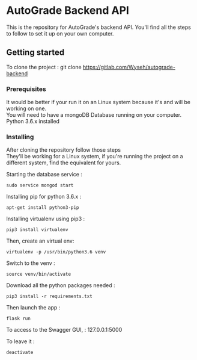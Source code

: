 # AutoGrade Backend API
 
 This is the repository for AutoGrade's backend API. You'll find all the steps to follow to 
 set it up on your own computer. 
 
 ## Getting started
 To clone the project : git clone https://gitlab.com/Wyseh/autograde-backend
 
 ### Prerequisites
 It would be better if your run it on an Linux system because it's and will be working on one.  
 You will need to have a mongoDB Database running on your computer.  
 Python 3.6.x installed 


 
 ### Installing
 After cloning the repository follow those steps  
 They'll be working for a Linux system, if you're running the project on a different system, find
 the equivalent for yours.
 
 Starting the database service :
```shell script
sudo service mongod start
```
Installing pip for python 3.6.x :
```shell script
apt-get install python3-pip 
```
Installing virtualenv using pip3 :
```shell script
pip3 install virtualenv    
```
Then, create an virtual env:
```shell script
virtualenv -p /usr/bin/python3.6 venv
```
Switch to the venv :
```shell script
source venv/bin/activate
```
Download all the python packages needed : 
```shell script
pip3 install -r requirements.txt 
```
Then launch the app :
```shell script
flask run
```
To access to the Swagger GUI, : 127.0.0.1:5000  

To leave it :
```shell script
deactivate
```
 
